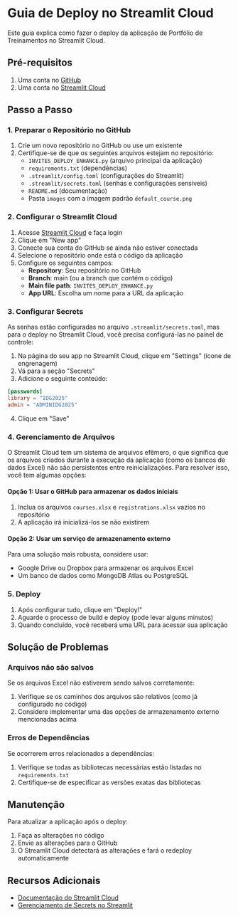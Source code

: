 # Guia de Deploy no Streamlit Cloud

Este guia explica como fazer o deploy da aplicação de Portfólio de Treinamentos no Streamlit Cloud.

## Pré-requisitos

1. Uma conta no [GitHub](https://github.com/)
2. Uma conta no [Streamlit Cloud](https://streamlit.io/cloud)

## Passo a Passo

### 1. Preparar o Repositório no GitHub

1. Crie um novo repositório no GitHub ou use um existente
2. Certifique-se de que os seguintes arquivos estejam no repositório:
   - `INVITES_DEPLOY_ENHANCE.py` (arquivo principal da aplicação)
   - `requirements.txt` (dependências)
   - `.streamlit/config.toml` (configurações do Streamlit)
   - `.streamlit/secrets.toml` (senhas e configurações sensíveis)
   - `README.md` (documentação)
   - Pasta `images` com a imagem padrão `default_course.png`

### 2. Configurar o Streamlit Cloud

1. Acesse [Streamlit Cloud](https://streamlit.io/cloud) e faça login
2. Clique em "New app"
3. Conecte sua conta do GitHub se ainda não estiver conectada
4. Selecione o repositório onde está o código da aplicação
5. Configure os seguintes campos:
   - **Repository**: Seu repositório no GitHub
   - **Branch**: main (ou a branch que contém o código)
   - **Main file path**: `INVITES_DEPLOY_ENHANCE.py`
   - **App URL**: Escolha um nome para a URL da aplicação

### 3. Configurar Secrets

As senhas estão configuradas no arquivo `.streamlit/secrets.toml`, mas para o deploy no Streamlit Cloud, você precisa configurá-las no painel de controle:

1. Na página do seu app no Streamlit Cloud, clique em "Settings" (ícone de engrenagem)
2. Vá para a seção "Secrets"
3. Adicione o seguinte conteúdo:

```toml
[passwords]
library = "IDG2025"
admin = "ADMINIDG2025"
```

4. Clique em "Save"

### 4. Gerenciamento de Arquivos

O Streamlit Cloud tem um sistema de arquivos efêmero, o que significa que os arquivos criados durante a execução da aplicação (como os bancos de dados Excel) não são persistentes entre reinicializações. Para resolver isso, você tem algumas opções:

#### Opção 1: Usar o GitHub para armazenar os dados iniciais

1. Inclua os arquivos `courses.xlsx` e `registrations.xlsx` vazios no repositório
2. A aplicação irá inicializá-los se não existirem

#### Opção 2: Usar um serviço de armazenamento externo

Para uma solução mais robusta, considere usar:

- Google Drive ou Dropbox para armazenar os arquivos Excel
- Um banco de dados como MongoDB Atlas ou PostgreSQL

### 5. Deploy

1. Após configurar tudo, clique em "Deploy!"
2. Aguarde o processo de build e deploy (pode levar alguns minutos)
3. Quando concluído, você receberá uma URL para acessar sua aplicação

## Solução de Problemas

### Arquivos não são salvos

Se os arquivos Excel não estiverem sendo salvos corretamente:

1. Verifique se os caminhos dos arquivos são relativos (como já configurado no código)
2. Considere implementar uma das opções de armazenamento externo mencionadas acima

### Erros de Dependências

Se ocorrerem erros relacionados a dependências:

1. Verifique se todas as bibliotecas necessárias estão listadas no `requirements.txt`
2. Certifique-se de especificar as versões exatas das bibliotecas

## Manutenção

Para atualizar a aplicação após o deploy:

1. Faça as alterações no código
2. Envie as alterações para o GitHub
3. O Streamlit Cloud detectará as alterações e fará o redeploy automaticamente

## Recursos Adicionais

- [Documentação do Streamlit Cloud](https://docs.streamlit.io/streamlit-cloud)
- [Gerenciamento de Secrets no Streamlit](https://docs.streamlit.io/streamlit-cloud/get-started/deploy-an-app/connect-to-data-sources/secrets-management)